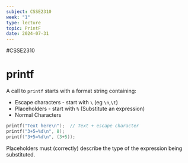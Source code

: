 ```yaml
---
subject: CSSE2310
week: "1"
type: lecture
topic: PrintF
date: 2024-07-31
---
```

#CSSE2310

# printf

A call to `printf` starts with a format string containing:
- Escape characters - start with `\` (eg `\n`,`\t`)
- Placeholders - start with `%` (Substitute an expression)
- Normal Characters

```c title:example
printf("Text here\n");	// Text + escape character
printf("3+5=%d\n", 8);
printf("3+5=%d\n", (3+5));
```
Placeholders must (correctly) describe the type of the expression being substituted.


